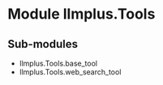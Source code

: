 Module llmplus.Tools
====================

Sub-modules
-----------
* llmplus.Tools.base_tool
* llmplus.Tools.web_search_tool
